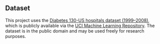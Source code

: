 ## Dataset

This project uses the [Diabetes 130-US hospitals dataset (1999–2008)](https://archive.ics.uci.edu/ml/datasets/diabetes+130-us+hospitals+for+years+1999-2008), which is publicly available via the [UCI Machine Learning Repository](https://archive.ics.uci.edu/ml/index.php). The dataset is in the public domain and may be used freely for research purposes.